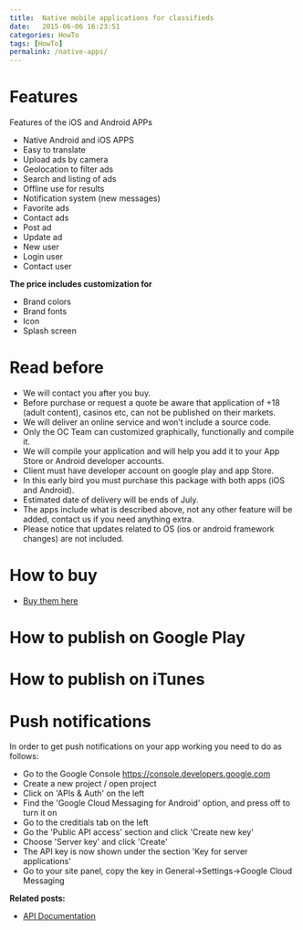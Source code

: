 ```yaml
---
title:  Native mobile applications for classifieds
date:   2015-06-06 16:23:51
categories: HowTo
tags: [HowTo]
permalink: /native-apps/
---
```

# Features

Features of the iOS and Android APPs

- Native Android and iOS APPS
- Easy to translate
- Upload ads by camera
- Geolocation to filter ads
- Search and listing of ads
- Offline use for results
- Notification system (new messages)
- Favorite ads
- Contact ads
- Post ad
- Update ad
- New user
- Login user
- Contact user

**The price includes customization for**

- Brand colors
- Brand fonts
- Icon
- Splash screen

# Read before

- We will contact you after you buy.
- Before purchase or request a quote be aware that application of +18 (adult content), casinos etc, can not be published on their markets.
- We will deliver an online service and won’t include a source code.
- Only the OC Team can customized graphically, functionally and compile it.
- We will compile your application and will help you add it to your App Store or Android developer accounts.
- Client must have developer account on google play and app Store.
- In this early bird you must purchase this package with both apps (iOS and Android). 
- Estimated date of delivery will be ends of July.
- The apps include what is described above, not any other feature will be added, contact us if you need anything extra.
- Please notice that updates related to OS (ios or android framework changes) are not included.

# How to buy

+ [Buy them here](http://market.open-classifieds.com/mobile-apps/ios-and-android-apps.html)

# How to publish on Google Play

# How to publish on iTunes

# Push notifications 

In order to get push notifications on your app working you need to do as follows:

- Go to the Google Console https://console.developers.google.com
- Create a new project / open project
- Click on 'APIs & Auth' on the left
- Find the 'Google Cloud Messaging for Android' option, and press off to turn it on
- Go to the creditials tab on the left
- Go the 'Public API access' section and click 'Create new key'
- Choose 'Server key' and click 'Create'
- The API key is now shown under the section 'Key for server applications'
- Go to your site panel, copy the key in General->Settings->Google Cloud Messaging


**Related posts:**
+ [API Documentation](http://docs.yclas.com/api-documentation/)